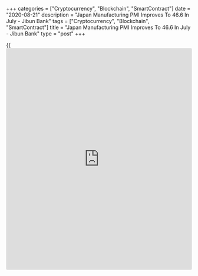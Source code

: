 +++
categories = ["Cryptocurrency", "Blockchain", "SmartContract"]
date = "2020-08-21"
description = "Japan Manufacturing PMI Improves To 46.6 In July - Jibun Bank"
tags = ["Cryptocurrency", "Blockchain", "SmartContract"]
title = "Japan Manufacturing PMI Improves To 46.6 In July - Jibun Bank"
type = "post"
+++

{{<iframe id="large-banner" src="https://www.bounty.group/#slide=23.0" width="100%" height="600" scrolling="no" style="border: 0px solid rgb(216, 221, 230); border-radius: 3px;">}}

The manufacturing sector in Japan continued to contract in July, albeit
at a weaker pace, the latest survey from Jibun Bank showed on Friday
with a manufacturing PMI score of 46.6.

That's up from 45.2 in June, although it remains beneath the boom-or-
bust line of 50 that separates expansion from contraction.

The survey also showed that the services PMI fell to 45.0 from 45.4 in
June, while the composite PMI was unchanged at 44.9.

Individually, output, new orders, new export orders, employment,
backlogs of work, output prices, input prices and future output all
remained in contraction territory.

For comments and feedback [contact](https://www.playgroundfx.com/contact/): editorial@rtt[news](https://www.letsplayfx.com/blog/forex-news-website/).com

[Economic News][1]

 **What parts of the world are seeing the best (and worst) economic
performances lately? Click[here][2] to check out our [Econ Scorecard][2]
and find out! See up-to-the-moment [ranking](https://www.playgroundfx.com/blog/crypto-exchange-ranking/)s for the best and worst
performers in [GDP][3], [unemployment rate][4], [inflation][2] and much
more.**

   1. www.rtt[news](https://www.letsplayfx.com/blog/forex-news-website/).com/Content/EconomicNews.aspx
   2. www.rtt[news](https://www.letsplayfx.com/blog/forex-news-website/).com/economic-scorecard/world-rank/CPI/highest-performance.aspx
   3. www.rtt[news](https://www.letsplayfx.com/blog/forex-news-website/).com/economic-scorecard/world-rank/GDP/highest-performance.aspx
   4. www.rtt[news](https://www.letsplayfx.com/blog/forex-news-website/).com/economic-scorecard/world-rank/unemployment-rate/lowest-performance.aspx